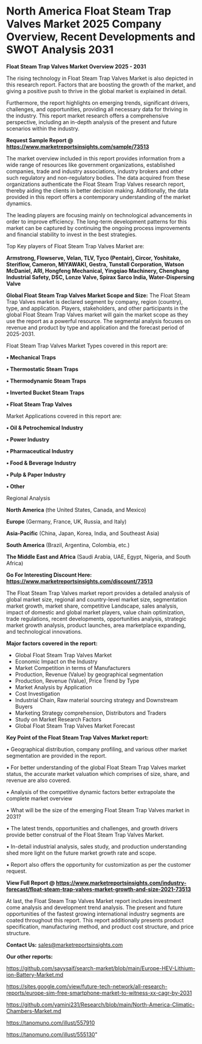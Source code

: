 # North America Float Steam Trap Valves Market 2025 Company Overview, Recent Developments and SWOT Analysis 2031

<Strong> Float Steam Trap Valves Market Overview 2025 - 2031</strong>

The rising technology in Float Steam Trap Valves Market is also depicted in this research report. Factors that are boosting the growth of the market, and giving a positive push to thrive in the global market is explained in detail.

Furthermore, the report highlights on emerging trends, significant drivers, challenges, and opportunities, providing all necessary data for thriving in the industry. This report market research offers a comprehensive perspective, including an in-depth analysis of the present and future scenarios within the industry.

<strong>Request Sample Report @ <a href=https://www.marketreportsinsights.com/sample/73513>https://www.marketreportsinsights.com/sample/73513</a></strong>

The market overview included in this report provides information from a wide range of resources like government organizations, established companies, trade and industry associations, industry brokers and other such regulatory and non-regulatory bodies. The data acquired from these organizations authenticate the Float Steam Trap Valves research report, thereby aiding the clients in better decision making. Additionally, the data provided in this report offers a contemporary understanding of the market dynamics.

The leading players are focusing mainly on technological advancements in order to improve efficiency. The long-term development patterns for this market can be captured by continuing the ongoing process improvements and financial stability to invest in the best strategies.

Top Key players of Float Steam Trap Valves Market are:

<strong>Armstrong, Flowserve, Velan, TLV, Tyco (Pentair), Circor, Yoshitake, Steriflow, Cameron, MIYAWAKI, Gestra, Tunstall Corporation, Watson McDaniel, ARI, Hongfeng Mechanical, Yingqiao Machinery, Chenghang Industrial Safety, DSC, Lonze Valve, Spirax Sarco India, Water-Dispersing Valve</strong>

<strong><b>Global Float Steam Trap Valves Market Scope and Size:</b></strong>
The Float Steam Trap Valves market is declared segment by company, region (country), type, and application. Players, stakeholders, and other participants in the global Float Steam Trap Valves market will gain the market scope as they use the report as a powerful resource. The segmental analysis focuses on revenue and product by type and application and the forecast period of 2025-2031.

Float Steam Trap Valves Market Types covered in this report are:

<strong>• Mechanical Traps

• Thermostatic Steam Traps

• Thermodynamic Steam Traps

• Inverted Bucket Steam Traps

• Float Steam Trap Valves</strong>

Market Applications covered in this report are:

<strong>• Oil & Petrochemical Industry

• Power Industry

• Pharmaceutical Industry

• Food & Beverage Industry

• Pulp & Paper Industry

• Other</strong> 

Regional Analysis

<strong>North America</strong> (the United States, Canada, and Mexico)

<strong>Europe</strong> (Germany, France, UK, Russia, and Italy)

<strong>Asia-Pacific</strong> (China, Japan, Korea, India, and Southeast Asia)

<strong>South America</strong> (Brazil, Argentina, Colombia, etc.)

<strong>The Middle East and Africa</strong> (Saudi Arabia, UAE, Egypt, Nigeria, and South Africa)

<strong>Go For Interesting Discount Here: <a href=https://www.marketreportsinsights.com/discount/73513>https://www.marketreportsinsights.com/discount/73513</a></strong>

The Float Steam Trap Valves market report provides a detailed analysis of global market size, regional and country-level market size, segmentation market growth, market share, competitive Landscape, sales analysis, impact of domestic and global market players, value chain optimization, trade regulations, recent developments, opportunities analysis, strategic market growth analysis, product launches, area marketplace expanding, and technological innovations.

<strong><b>Major factors covered in the report:</b></strong>
<ul>
  <li>Global Float Steam Trap Valves Market </li>
  <li>Economic Impact on the Industry</li>
  <li>Market Competition in terms of Manufacturers</li>
  <li>Production, Revenue (Value) by geographical segmentation</li>
  <li>Production, Revenue (Value), Price Trend by Type</li>
  <li>Market Analysis by Application</li>
  <li>Cost Investigation</li>
  <li>Industrial Chain, Raw material sourcing strategy and Downstream Buyers</li>
  <li>Marketing Strategy comprehension, Distributors and Traders</li>
  <li>Study on Market Research Factors</li>
  <li>Global Float Steam Trap Valves Market Forecast</li>
</ul>

<strong><b>Key Point of the Float Steam Trap Valves Market report:</b></strong>

• Geographical distribution, company profiling, and various other market segmentation are provided in the report.

• For better understanding of the global Float Steam Trap Valves market status, the accurate market valuation which comprises of size, share, and revenue are also covered.

• Analysis of the competitive dynamic factors better extrapolate the complete market overview

• What will be the size of the emerging Float Steam Trap Valves market in 2031?

• The latest trends, opportunities and challenges, and growth drivers provide better construal of the Float Steam Trap Valves Market.

• In-detail industrial analysis, sales study, and production understanding shed more light on the future market growth rate and scope.

• Report also offers the opportunity for customization as per the customer request.

<strong><b>View Full Report @ <a href=https://www.marketreportsinsights.com/industry-forecast/float-steam-trap-valves-market-growth-and-size-2021-73513>https://www.marketreportsinsights.com/industry-forecast/float-steam-trap-valves-market-growth-and-size-2021-73513</a></b></strong>


At last, the Float Steam Trap Valves Market report includes investment come analysis and development trend analysis. The present and future opportunities of the fastest growing international industry segments are coated throughout this report. This report additionally presents product specification, manufacturing method, and product cost structure, and price structure.

<strong>Contact Us:</strong>
sales@marketreportsinsights.com

<strong>Our other reports:</strong>

<a href=https://github.com/sayysaif/search-market/blob/main/Europe-HEV-Lithium-ion-Battery-Market.md>https://github.com/sayysaif/search-market/blob/main/Europe-HEV-Lithium-ion-Battery-Market.md</a>

<a href=https://sites.google.com/view/future-tech-network/all-research-reports/europe-sim-free-smartphone-market-to-witness-xx-cagr-by-2031>https://sites.google.com/view/future-tech-network/all-research-reports/europe-sim-free-smartphone-market-to-witness-xx-cagr-by-2031</a>

<a href=https://github.com/yamini231/Research/blob/main/North-America-Climatic-Chambers-Market.md>https://github.com/yamini231/Research/blob/main/North-America-Climatic-Chambers-Market.md</a>

<a href=https://tanomuno.com/illust/557910>https://tanomuno.com/illust/557910</a>

<a href=https://tanomuno.com/illust/555130>https://tanomuno.com/illust/555130</a>"
